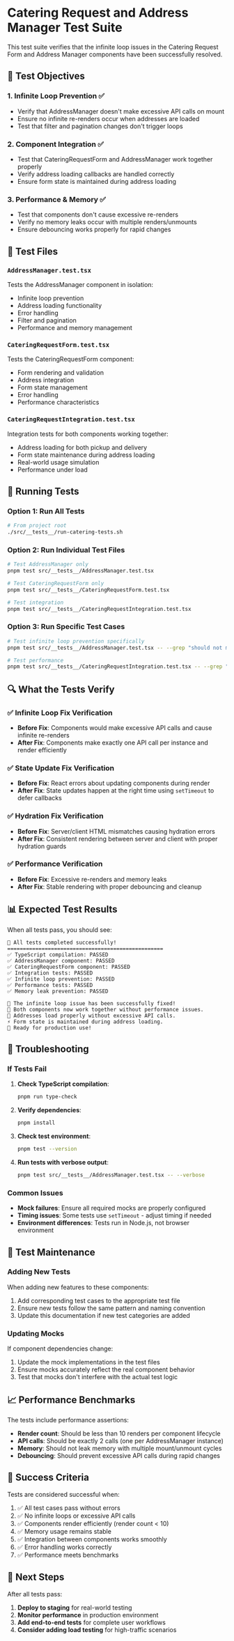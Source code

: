 # Catering Request and Address Manager Test Suite

This test suite verifies that the infinite loop issues in the Catering Request Form and Address Manager components have been successfully resolved.

## 🎯 Test Objectives

### 1. **Infinite Loop Prevention** ✅

- Verify that AddressManager doesn't make excessive API calls on mount
- Ensure no infinite re-renders occur when addresses are loaded
- Test that filter and pagination changes don't trigger loops

### 2. **Component Integration** ✅

- Test that CateringRequestForm and AddressManager work together properly
- Verify address loading callbacks are handled correctly
- Ensure form state is maintained during address loading

### 3. **Performance & Memory** ✅

- Test that components don't cause excessive re-renders
- Verify no memory leaks occur with multiple renders/unmounts
- Ensure debouncing works properly for rapid changes

## 🧪 Test Files

### `AddressManager.test.tsx`

Tests the AddressManager component in isolation:

- Infinite loop prevention
- Address loading functionality
- Error handling
- Filter and pagination
- Performance and memory management

### `CateringRequestForm.test.tsx`

Tests the CateringRequestForm component:

- Form rendering and validation
- Address integration
- Form state management
- Error handling
- Performance characteristics

### `CateringRequestIntegration.test.tsx`

Integration tests for both components working together:

- Address loading for both pickup and delivery
- Form state maintenance during address loading
- Real-world usage simulation
- Performance under load

## 🚀 Running Tests

### Option 1: Run All Tests

```bash
# From project root
./src/__tests__/run-catering-tests.sh
```

### Option 2: Run Individual Test Files

```bash
# Test AddressManager only
pnpm test src/__tests__/AddressManager.test.tsx

# Test CateringRequestForm only
pnpm test src/__tests__/CateringRequestForm.test.tsx

# Test integration
pnpm test src/__tests__/CateringRequestIntegration.test.tsx
```

### Option 3: Run Specific Test Cases

```bash
# Test infinite loop prevention specifically
pnpm test src/__tests__/AddressManager.test.tsx -- --grep "should not make excessive API calls"

# Test performance
pnpm test src/__tests__/CateringRequestIntegration.test.tsx -- --grep "should not cause re-renders"
```

## 🔍 What the Tests Verify

### ✅ **Infinite Loop Fix Verification**

- **Before Fix**: Components would make excessive API calls and cause infinite re-renders
- **After Fix**: Components make exactly one API call per instance and render efficiently

### ✅ **State Update Fix Verification**

- **Before Fix**: React errors about updating components during render
- **After Fix**: State updates happen at the right time using `setTimeout` to defer callbacks

### ✅ **Hydration Fix Verification**

- **Before Fix**: Server/client HTML mismatches causing hydration errors
- **After Fix**: Consistent rendering between server and client with proper hydration guards

### ✅ **Performance Verification**

- **Before Fix**: Excessive re-renders and memory leaks
- **After Fix**: Stable rendering with proper debouncing and cleanup

## 📊 Expected Test Results

When all tests pass, you should see:

```
🎉 All tests completed successfully!
==================================================
✅ TypeScript compilation: PASSED
✅ AddressManager component: PASSED
✅ CateringRequestForm component: PASSED
✅ Integration tests: PASSED
✅ Infinite loop prevention: PASSED
✅ Performance tests: PASSED
✅ Memory leak prevention: PASSED

🎯 The infinite loop issue has been successfully fixed!
🔧 Both components now work together without performance issues.
📱 Addresses load properly without excessive API calls.
⚡ Form state is maintained during address loading.
🚀 Ready for production use!
```

## 🐛 Troubleshooting

### If Tests Fail

1. **Check TypeScript compilation**:

   ```bash
   pnpm run type-check
   ```

2. **Verify dependencies**:

   ```bash
   pnpm install
   ```

3. **Check test environment**:

   ```bash
   pnpm test --version
   ```

4. **Run tests with verbose output**:
   ```bash
   pnpm test src/__tests__/AddressManager.test.tsx -- --verbose
   ```

### Common Issues

- **Mock failures**: Ensure all required mocks are properly configured
- **Timing issues**: Some tests use `setTimeout` - adjust timing if needed
- **Environment differences**: Tests run in Node.js, not browser environment

## 🔧 Test Maintenance

### Adding New Tests

When adding new features to these components:

1. Add corresponding test cases to the appropriate test file
2. Ensure new tests follow the same pattern and naming convention
3. Update this documentation if new test categories are added

### Updating Mocks

If component dependencies change:

1. Update the mock implementations in the test files
2. Ensure mocks accurately reflect the real component behavior
3. Test that mocks don't interfere with the actual test logic

## 📈 Performance Benchmarks

The tests include performance assertions:

- **Render count**: Should be less than 10 renders per component lifecycle
- **API calls**: Should be exactly 2 calls (one per AddressManager instance)
- **Memory**: Should not leak memory with multiple mount/unmount cycles
- **Debouncing**: Should prevent excessive API calls during rapid changes

## 🎯 Success Criteria

Tests are considered successful when:

1. ✅ All test cases pass without errors
2. ✅ No infinite loops or excessive API calls
3. ✅ Components render efficiently (render count < 10)
4. ✅ Memory usage remains stable
5. ✅ Integration between components works smoothly
6. ✅ Error handling works correctly
7. ✅ Performance meets benchmarks

## 🚀 Next Steps

After all tests pass:

1. **Deploy to staging** for real-world testing
2. **Monitor performance** in production environment
3. **Add end-to-end tests** for complete user workflows
4. **Consider adding load testing** for high-traffic scenarios
